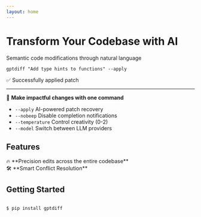 ```yaml
---
layout: home
---
```


<h1>Transform Your Codebase with AI</h1>
<p class="lead">Semantic code modifications through natural language</p>

<div class="example">
<pre><code class="console">gptdiff "Add type hints to functions" --apply
</code></pre>
<div class="success">✅ Successfully applied patch</div>
</div>

---

🚀 **Make impactful changes with one command**  
- <code>--apply</code> AI-powered patch recovery  
- <code>--nobeep</code> Disable completion notifications  
- <code>--temperature</code> Control creativity (0-2)  
- <code>--model</code> Switch between LLM providers  

## Features

<div class="features">
<div class="feature">
🔥 **Precision edits across the entire codebase**
</div>

<div class="feature">
🛠 **Smart Conflict Resolution**  
</div>

## Getting Started
<pre><code class="console">
$ pip install gptdiff
</code></pre>

